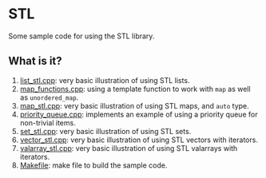 # STL
Some sample code for using the STL library.

## What is it?
1. [list_stl.cpp](list_stl.cpp): very basic illustration of using STL lists.
1. [map_functions.cpp](map_functions.cpp): using a template function to work with `map` as
    well as `unordered_map`.
1. [map_stl.cpp](map_stl.cpp): very basic illustration of using STL maps, and `auto`
    type.
1. [priority_queue.cpp](priority_queue.cpp): implements an example of using a priority queue
    for non-trivial items.
1. [set_stl.cpp](set_stl.cpp): very basic illustration of using STL sets.
1. [vector_stl.cpp](vector_stl.cpp): very basic illustration of using STL vectors with
    iterators.
1. [valarray_stl.cpp](valarray_stl.cpp): very basic illustration of using STL valarrays with
    iterators.
1. [Makefile](Makefile): make file to build the sample code.
